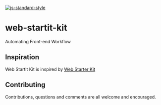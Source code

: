 [![js-standard-style](https://img.shields.io/badge/code%20style-standard-brightgreen.svg)](http://standardjs.com/)

# web-startit-kit
Automating Front-end Workflow

## Inspiration

Web Startit Kit is inspired by [Web Starter Kit](https://github.com/google/web-starter-kit) 

## Contributing

Contributions, questions and comments are all welcome and encouraged. 
